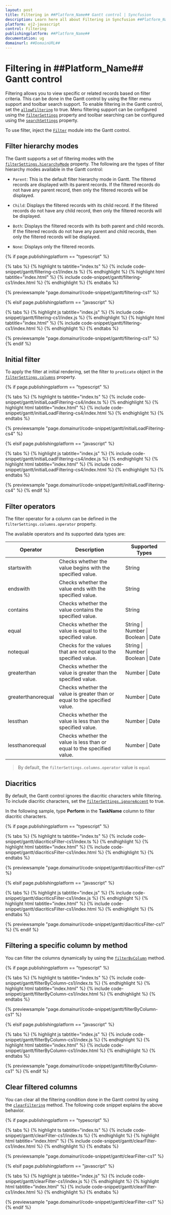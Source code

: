 ```yaml
---
layout: post
title: Filtering in ##Platform_Name## Gantt control | Syncfusion
description: Learn here all about Filtering in Syncfusion ##Platform_Name## Gantt control of Syncfusion Essential JS 2 and more.
platform: ej2-javascript
control: Filtering 
publishingplatform: ##Platform_Name##
documentation: ug
domainurl: ##DomainURL##
---
```


# Filtering in ##Platform_Name## Gantt control

Filtering allows you to view specific or related records based on filter criteria. This can be done in the Gantt control by using the filter menu support and toolbar search support. To enable filtering in the Gantt control, set the [`allowFiltering`](../../api/gantt/#allowfiltering) to true. Menu filtering support can be configured using the [`filterSettings`](../../api/gantt/filterSettings/) property and toolbar searching can be configured using the [`searchSettings`](../../api/gantt/searchSettings/) property.

To use filter, inject the [`Filter`](../../api/gantt/#filtermodule) module into the Gantt control.

## Filter hierarchy modes

The Gantt supports a set of filtering modes with the [`filterSettings.hierarchyMode`](../../api/gantt/filterSettings/#hierarchymode) property. The following are the types of filter hierarchy modes available in the Gantt control:

* `Parent`: This is the default filter hierarchy mode in Gantt. The filtered records are displayed with its parent records. If the filtered records do not have any parent record, then only the filtered records will be displayed.

* `Child`: Displays the filtered records with its child record. If the filtered records do not have any child record, then only the filtered records will be displayed.

* `Both`: Displays the filtered records with its both parent and child records. If the filtered records do not have any parent and child records, then only the filtered records will be displayed.

* `None`: Displays only the filtered records.

{% if page.publishingplatform == "typescript" %}

 {% tabs %}
{% highlight ts tabtitle="index.ts" %}
{% include code-snippet/gantt/filtering-cs1/index.ts %}
{% endhighlight %}
{% highlight html tabtitle="index.html" %}
{% include code-snippet/gantt/filtering-cs1/index.html %}
{% endhighlight %}
{% endtabs %}
        
{% previewsample "page.domainurl/code-snippet/gantt/filtering-cs1" %}

{% elsif page.publishingplatform == "javascript" %}

{% tabs %}
{% highlight js tabtitle="index.js" %}
{% include code-snippet/gantt/filtering-cs1/index.js %}
{% endhighlight %}
{% highlight html tabtitle="index.html" %}
{% include code-snippet/gantt/filtering-cs1/index.html %}
{% endhighlight %}
{% endtabs %}

{% previewsample "page.domainurl/code-snippet/gantt/filtering-cs1" %}
{% endif %}

## Initial filter

To apply the filter at initial rendering, set the filter to `predicate` object in the [`filterSettings.columns`](../../api/gantt/filterSettings/#columns) property.

{% if page.publishingplatform == "typescript" %}

 {% tabs %}
{% highlight ts tabtitle="index.ts" %}
{% include code-snippet/gantt/initialLoadFiltering-cs4/index.ts %}
{% endhighlight %}
{% highlight html tabtitle="index.html" %}
{% include code-snippet/gantt/initialLoadFiltering-cs4/index.html %}
{% endhighlight %}
{% endtabs %}
        
{% previewsample "page.domainurl/code-snippet/gantt/initialLoadFiltering-cs4" %}

{% elsif page.publishingplatform == "javascript" %}

{% tabs %}
{% highlight js tabtitle="index.js" %}
{% include code-snippet/gantt/initialLoadFiltering-cs4/index.js %}
{% endhighlight %}
{% highlight html tabtitle="index.html" %}
{% include code-snippet/gantt/initialLoadFiltering-cs4/index.html %}
{% endhighlight %}
{% endtabs %}

{% previewsample "page.domainurl/code-snippet/gantt/initialLoadFiltering-cs4" %}
{% endif %}

## Filter operators

The filter operator for a column can be defined in the `filterSettings.columns.operator` property.

The available operators and its supported data types are:

Operator |Description |Supported Types
-----|-----|-----
startswith |Checks whether the value begins with the specified value. |String
endswith |Checks whether the value ends with the specified value. |String
contains |Checks whether the value contains the specified value. |String
equal |Checks whether the value is equal to the specified value. |String &#124; Number &#124; Boolean &#124; Date
notequal |Checks for the values that are not equal to the specified value. |String &#124; Number &#124; Boolean &#124; Date
greaterthan |Checks whether the value is greater than the specified value. |Number &#124; Date
greaterthanorequal|Checks whether the value is greater than or equal to the specified value. |Number &#124; Date
lessthan |Checks whether the value is less than the specified value. |Number &#124; Date
lessthanorequal |Checks whether the value is less than or equal to the specified value. |Number &#124; Date

> By default, the `filterSettings.columns.operator` value is `equal`

## Diacritics

By default, the Gantt control ignores the diacritic characters while filtering. To include diacritic characters, set the [`filterSettings.ignoreAccent`](../../api/gantt/filterSettings/#ignoreaccent) to true.

In the following sample, type **Perform** in the **TaskName** column to filter diacritic characters.

{% if page.publishingplatform == "typescript" %}

 {% tabs %}
{% highlight ts tabtitle="index.ts" %}
{% include code-snippet/gantt/diacriticsFilter-cs1/index.ts %}
{% endhighlight %}
{% highlight html tabtitle="index.html" %}
{% include code-snippet/gantt/diacriticsFilter-cs1/index.html %}
{% endhighlight %}
{% endtabs %}
        
{% previewsample "page.domainurl/code-snippet/gantt/diacriticsFilter-cs1" %}

{% elsif page.publishingplatform == "javascript" %}

{% tabs %}
{% highlight js tabtitle="index.js" %}
{% include code-snippet/gantt/diacriticsFilter-cs1/index.js %}
{% endhighlight %}
{% highlight html tabtitle="index.html" %}
{% include code-snippet/gantt/diacriticsFilter-cs1/index.html %}
{% endhighlight %}
{% endtabs %}

{% previewsample "page.domainurl/code-snippet/gantt/diacriticsFilter-cs1" %}
{% endif %}

## Filtering a specific column by method

You can filter the columns dynamically by using the [`filterByColumn`](../../api/gantt/#filterbycolumn) method.

{% if page.publishingplatform == "typescript" %}

 {% tabs %}
{% highlight ts tabtitle="index.ts" %}
{% include code-snippet/gantt/filterByColumn-cs1/index.ts %}
{% endhighlight %}
{% highlight html tabtitle="index.html" %}
{% include code-snippet/gantt/filterByColumn-cs1/index.html %}
{% endhighlight %}
{% endtabs %}
        
{% previewsample "page.domainurl/code-snippet/gantt/filterByColumn-cs1" %}

{% elsif page.publishingplatform == "javascript" %}

{% tabs %}
{% highlight js tabtitle="index.js" %}
{% include code-snippet/gantt/filterByColumn-cs1/index.js %}
{% endhighlight %}
{% highlight html tabtitle="index.html" %}
{% include code-snippet/gantt/filterByColumn-cs1/index.html %}
{% endhighlight %}
{% endtabs %}

{% previewsample "page.domainurl/code-snippet/gantt/filterByColumn-cs1" %}
{% endif %}

## Clear filtered columns

You can clear all the filtering condition done in the Gantt control by using the [`clearFiltering`](../../api/gantt/#clearfiltering) method.
The following code snippet explains the above behavior.

{% if page.publishingplatform == "typescript" %}

 {% tabs %}
{% highlight ts tabtitle="index.ts" %}
{% include code-snippet/gantt/clearFilter-cs1/index.ts %}
{% endhighlight %}
{% highlight html tabtitle="index.html" %}
{% include code-snippet/gantt/clearFilter-cs1/index.html %}
{% endhighlight %}
{% endtabs %}
        
{% previewsample "page.domainurl/code-snippet/gantt/clearFilter-cs1" %}

{% elsif page.publishingplatform == "javascript" %}

{% tabs %}
{% highlight js tabtitle="index.js" %}
{% include code-snippet/gantt/clearFilter-cs1/index.js %}
{% endhighlight %}
{% highlight html tabtitle="index.html" %}
{% include code-snippet/gantt/clearFilter-cs1/index.html %}
{% endhighlight %}
{% endtabs %}

{% previewsample "page.domainurl/code-snippet/gantt/clearFilter-cs1" %}
{% endif %}